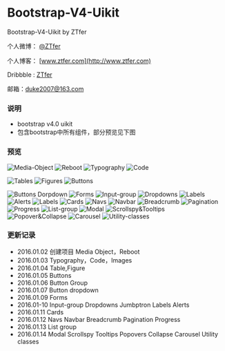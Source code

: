 # Bootstrap-V4-Uikit

Bootstrap-V4-Uikit by ZTfer

个人微博： [@ZTfer](http://weibo.com/wudu2012)

个人博客： [www.ztfer.com](http://www.ztfer.com)

Dribbble : [ZTfer](https://dribbble.com/ztfer)

邮箱：duke2007@163.com

### 说明

- bootstrap v4.0 uikit
- 包含bootstrap中所有组件，部分预览见下图

### 预览

![Media-Object](https://raw.githubusercontent.com/ZTfer/Bootstrap-V4-Uikit/master/img/Media%20Object.png)
![Reboot](https://github.com/ZTfer/Bootstrap-V4-Uikit/blob/master/img/Reboot.png)
![Typography](https://raw.githubusercontent.com/ZTfer/Bootstrap-V4-Uikit/master/img/Typography.png)
![Code](https://raw.githubusercontent.com/ZTfer/Bootstrap-V4-Uikit/master/img/Code.png)

![Tables](https://raw.githubusercontent.com/ZTfer/Bootstrap-V4-Uikit/master/img/Tables.png)
![Figures](https://raw.githubusercontent.com/ZTfer/Bootstrap-V4-Uikit/master/img/Figures.png)
![Buttons](https://raw.githubusercontent.com/ZTfer/Bootstrap-V4-Uikit/master/img/Buttons.png)

![Buttons Dorpdown](https://raw.githubusercontent.com/ZTfer/Bootstrap-V4-Uikit/master/img/Button%20dropdown.png)
![Forms](https://raw.githubusercontent.com/ZTfer/Bootstrap-V4-Uikit/master/img/Forms.png)
![Input-group](https://github.com/ZTfer/Bootstrap-V4-Uikit/blob/master/img/Input%20group.png)
![Dropdowns](https://github.com/ZTfer/Bootstrap-V4-Uikit/blob/master/img/Dropdowns.png)
![Labels](https://raw.githubusercontent.com/ZTfer/Bootstrap-V4-Uikit/master/img/Labels.png)
![Alerts](https://raw.githubusercontent.com/ZTfer/Bootstrap-V4-Uikit/master/img/Alerts.png)
![Labels](https://raw.githubusercontent.com/ZTfer/Bootstrap-V4-Uikit/master/img/Labels.png)
![Cards](https://raw.githubusercontent.com/ZTfer/Bootstrap-V4-Uikit/master/img/Cards.png)
![Navs](https://raw.githubusercontent.com/ZTfer/Bootstrap-V4-Uikit/master/img/Navs.png)
![Navbar](https://raw.githubusercontent.com/ZTfer/Bootstrap-V4-Uikit/master/img/Navbar.png)
![Breadcrumb](https://raw.githubusercontent.com/ZTfer/Bootstrap-V4-Uikit/master/img/Breadcrumb.png)
![Pagination](https://raw.githubusercontent.com/ZTfer/Bootstrap-V4-Uikit/master/img/Pagination.png)
![Progress](https://raw.githubusercontent.com/ZTfer/Bootstrap-V4-Uikit/master/img/Progress.png)
![List-group](https://raw.githubusercontent.com/ZTfer/Bootstrap-V4-Uikit/master/img/List%20group.png)
![Modal](https://raw.githubusercontent.com/ZTfer/Bootstrap-V4-Uikit/master/img/Modal.png)
![Scrollspy&Tooltips](https://raw.githubusercontent.com/ZTfer/Bootstrap-V4-Uikit/master/img/Scrollspy%20%26%20Tooltips.png)
![Popover&Collapse](https://raw.githubusercontent.com/ZTfer/Bootstrap-V4-Uikit/master/img/Popover%20Collapse.png)
![Carousel](https://raw.githubusercontent.com/ZTfer/Bootstrap-V4-Uikit/master/img/Carousel.png)
![Utility-classes](https://raw.githubusercontent.com/ZTfer/Bootstrap-V4-Uikit/master/img/Utility%20classes.png)



### 更新记录

- 2016.01.02 创建项目 Media Object，Reboot
- 2016.01.03 Typography，Code，Images
- 2016.01.04 Table,Figure
- 2016.01.05 Buttons
- 2016.01.06 Button Group
- 2016.01.07 Button dropdown
- 2016.01.09 Forms
- 2016.01-10 Input-group Dropdowns Jumbptron Labels Alerts
- 2016.01.11 Cards
- 2016.01.12 Navs Navbar Breadcrumb Pagination Progress
- 2016.01.13 List group
- 2016.01.14 Modal Scrollspy Tooltips Popovers Collapse Carousel Utility classes
